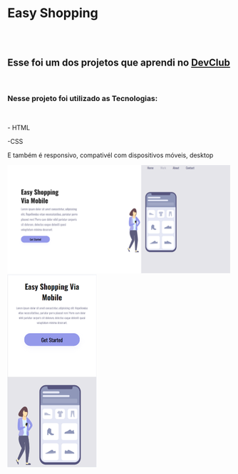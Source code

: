 <h1>Easy Shopping</h1>
<br>
<br>
<h2>Esse foi um dos projetos que aprendi no <a href="https://rodolfomori.com.br/">DevClub</a></h2>

<br>

<h3>Nesse projeto foi utilizado as Tecnologias:</h3>

<br>

 <p>- HTML</p>
 <p>-CSS</p>
 <p>E também é responsivo, compativél com dispositivos móveis, desktop</p>
 

<img src="https://github.com/Edi-Dantas/projeto-easy-shopping/blob/master/img/easy-descktop.png?raw=true" width="500px" /> 


<img src="https://github.com/Edi-Dantas/projeto-easy-shopping/blob/master/img/easy-cell.png?raw=true" width="200px" />

